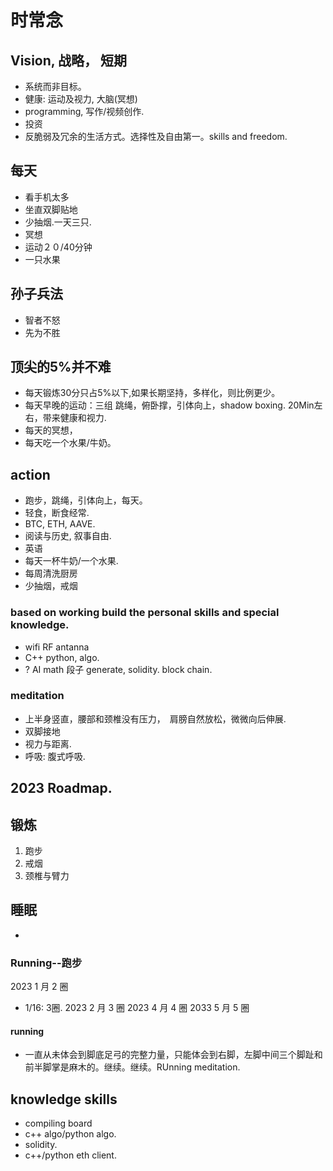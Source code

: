 
# 时常念
## Vision, 战略， 短期
- 系统而非目标。
- 健康: 运动及视力, 大脑(冥想)
- programming, 写作/视频创作.
- 投资
- 反脆弱及冗余的生活方式。选择性及自由第一。skills and freedom.

## 每天
- 看手机太多
- 坐直双脚贴地
- 少抽烟.一天三只.
- 冥想
- 运动２０/40分钟
- 一只水果

## 孙子兵法
- 智者不怒
- 先为不胜

## 顶尖的5%并不难
- 每天锻炼30分只占5%以下,如果长期坚持，多样化，则比例更少。
- 每天早晚的运动：三组 跳绳，俯卧撑，引体向上，shadow boxing. 20Min左右，带来健康和视力.
- 每天的冥想，
- 每天吃一个水果/牛奶。

## action
- 跑步，跳绳，引体向上，每天。
- 轻食，断食经常.
- BTC, ETH, AAVE.
- 阅读与历史, 叙事自由.
- 英语
- 每天一杯牛奶/一个水果.
- 每周清洗厨房
- 少抽烟，戒烟

### based on working build the personal skills and special knowledge.
- wifi RF antanna
- C++ python, algo.
- ? AI math 段子 generate, solidity. block chain.

### meditation
- 上半身竖直，腰部和颈椎没有压力，　肩膀自然放松，微微向后伸展.
- 双脚接地
- 视力与距离.
- 呼吸: 腹式呼吸.

## 2023 Roadmap.
## 锻炼
1. 跑步
2. 戒烟
3. 颈椎与臂力

## 睡眠
- 
### Running--跑步
2023 1 月 2 圈
  - 1/16: 3圈. 
2023 2 月 3 圈
2023 4 月 4 圈
2033 5 月 5 圈
#### running
- 一直从未体会到脚底足弓的完整力量，只能体会到右脚，左脚中间三个脚趾和前半脚掌是麻木的。继续。继续。RUnning meditation.
## knowledge skills
- compiling board
- c++ algo/python algo. 
- solidity.
- c++/python eth client.
